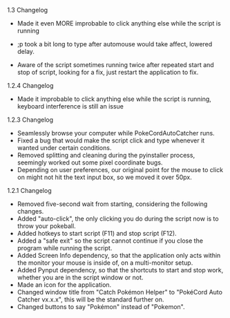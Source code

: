 1.3 Changelog
- Made it even MORE improbable to click anything else while the script is running
- ;p took a bit long to type after automouse would take affect, lowered delay.

- Aware of the script sometimes running twice after repeated start and stop of script, looking for a fix, just restart the application to fix.

1.2.4 Changelog
- Made it improbable to click anything else while the script is running, keyboard interference is still an issue

1.2.3 Changelog
- Seamlessly browse your computer while PokeCordAutoCatcher runs.
- Fixed a bug that would make the script click and type whenever it wanted under certain conditions.
- Removed splitting and cleaning during the pyinstaller process, seemingly worked out some pixel coordinate bugs.
- Depending on user preferences, our original point for the mouse to click on might not hit the text input box, so we moved it over 50px.

1.2.1 Changelog
- Removed five-second wait from starting, considering the following changes.
- Added "auto-click", the only clicking you do during the script now is to throw your pokeball.
- Added hotkeys to start script (F11) and stop script (F12).
- Added a "safe exit" so the script cannot continue if you close the program while running the script.
- Added Screen Info dependency, so that the application only acts within the monitor your mouse is inside of, on a multi-monitor setup.
- Added Pynput dependency, so that the shortcuts to start and stop work, whether you are in the script window or not.
- Made an icon for the application.
- Changed window title from "Catch Pokémon Helper" to "PokéCord Auto Catcher vx.x.x", this will be the standard further on.
- Changed buttons to say "Pokémon" instead of "Pokemon".